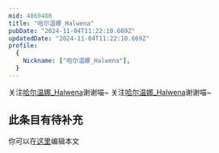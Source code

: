 ```yaml
---
mid: 4069400
title: "哈尔温娜_Halwena"
pubDate: "2024-11-04T11:22:10.669Z"
updatedDate: "2024-11-04T11:22:10.669Z"
profile:
  {
    Nickname: ["哈尔温娜_Halwena"],
  }
---
```


关注[哈尔温娜_Halwena](https://space.bilibili.com/4069400)谢谢喵~ 关注[哈尔温娜_Halwena](https://space.bilibili.com/4069400)谢谢喵~

## 此条目有待补充
你可以在[这里](https://github.com/Yuhanawa/VTuber.ICU-Content/edit/master/v/哈尔温娜_Halwena/index.md)编辑本文
